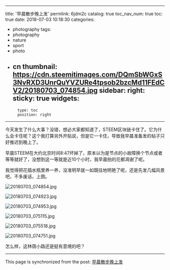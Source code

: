 
---
title: '早晨散步晚上发'
permlink: 6jdm2c
catalog: true
toc_nav_num: true
toc: true
date: 2018-07-03 10:18:30
categories:
- photography
tags:
- photography
- nature
- sport
- photo
- cn
thumbnail: https://cdn.steemitimages.com/DQmSbWGxS3NvRXD3UnrQuYVZURe4tpsob2bzcMd11FEdCV2/20180703_074854.jpg
sidebar:
    right:
        sticky: true
widgets:
    -
        type: toc
        position: right
---


今天发生了什么大事？没错，想必大家都知道了，STEEM区块链卡住了。它为什么会卡住呢？这个我打算另外开贴说，但是它一卡住，导致我早晨准备发的帖子只好推迟到晚上了。

早晨STEEM在大约北京时间8:47坏掉了，原本以为是节点的小故障换个节点或者等等就好了，没想到这一等就是近10个小时，我早晨拍的花都凋谢了呢。

我觉得把花插水瓶里养一养，没准明早就一如既往地明艳了呢，还是先发几幅风景吧，不多废话，上图。


![20180703_074854.jpg](https://cdn.steemitimages.com/DQmSbWGxS3NvRXD3UnrQuYVZURe4tpsob2bzcMd11FEdCV2/20180703_074854.jpg)

![20180703_074923.jpg](https://cdn.steemitimages.com/DQmXLzqthzT5ebrZMBPjUwqx5bqCZ2GMhpiyJ52C5tGZHVd/20180703_074923.jpg)

![20180703_074953.jpg](https://cdn.steemitimages.com/DQmPo44Bps9TwR3P4yXX7Gum3Db7qy6tcCJCbBgHFudttAH/20180703_074953.jpg)

![20180703_075115.jpg](https://cdn.steemitimages.com/DQmeAm53CWuwqTHaKXn5y9CvBz5sJDfvSmSJeb26KDqWes3/20180703_075115.jpg)

![20180703_075518.jpg](https://cdn.steemitimages.com/DQmaCgnaMtKGnNbZTV9o49f1qi87XPoDvoGeHVpXzYx27bb/20180703_075518.jpg)

![20180703_074751.jpg](https://cdn.steemitimages.com/DQmNvPPQj5VtGFrBZRw35bTW8VH1rtHYscftqFu1FDzgcYn/20180703_074751.jpg)

怎么样，这林荫小路还是挺有意境的吧？

- - -

This page is synchronized from the post: [早晨散步晚上发](https://steemit.com/@oflyhigh/6jdm2c)
